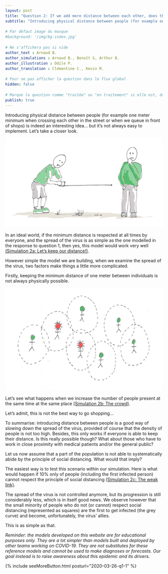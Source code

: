 ```yaml
---
layout: post
title: "Question 2: If we add more distance between each other, does that really change anything?"
subtitle: "Introducing physical distance between people (for example one meter minimum when crossing each other in the street or when we queue in front of shops) is indeed an interesting idea… but it’s not always easy to implement."

# Par défaut image du masque
#background: '/img/bg-index.jpg'

# Ne s'affichera pas si vide
author_text : Arnaud B.
author_simulations : Arnaud B., Benoît G, Arthur B.
author_illustration : Odile P.
author_translation : Clémentine C., Kevin M.

# Pour ne pas afficher la question dans le flux global
hidden: false

# Marque la question comme "traitée" ou "en traitement" si elle est, dans cette ordre, publiée ou non
publish: true
---
```


Introducing physical distance between people (for example one meter minimum when crossing each other in the street or when we queue in front of shops) is indeed an interesting idea… but it’s not always easy to implement. Let’s take a closer look.

<img src="/img/posts/Q2_1.jpg" class="full-size">

In an ideal world, if the minimum distance is respected at all times by  everyone, and the spread of the virus is as simple as the one modelled in the response to question 1, then yes, this model would work very well [(Simulation 2a: Let’s keep our distance!)](/simulateur).

<div id="particles-js-Q2A"></div>

However simple the model we are building, when we examine the spread of the virus, two factors make things a little more complicated.

Firstly, keeping the minimum distance of one meter between individuals is not always physically possible.

<img src="/img/posts/Q2_2.jpg" class="full-size">

Let’s see what happens when we increase the number of people present at the same time at the same place [(Simulation 2b: The crowd)](/simulateur).

<div id="particles-js-Q2B"></div>

Let’s admit, this is not the best way to go shopping... 

To summarise: introducing distance between people is a good way of slowing down the spread of the virus, provided of course that the density of people is not too high. Besides, this only works if everyone is able to keep their distance. Is this really possible though? What about those who have to  work in close proximity with medical patients and/or the general public?

Let us now assume that a part of the population is not able to systematically abide by the principle of social distancing. What would that imply?

The easiest way is to test this scenario within our simulation. Here is what would happen if 10% only of people (including the first infected person) cannot respect the principle of social distancing [(Simulation 2c: The weak link)](/simulateur).

<div id="particles-js-Q2C"></div>

The spread of the virus is not controlled anymore, but its progression is still considerably less, which is in itself good news. We observe however that the small minority of people who do not (or cannot) respect social distancing (represented as squares) are the first to get infected (the grey curve) and become, unfortunately, the virus’ allies.

This is as simple as that.
 
*Reminder: the models developed on this website are for educational purposes only. They are a lot simpler than models built and deployed by other teams working on COVID-19. They are not substitutes for these reference models and cannot be used to make diagnoses or forecasts. Our goal instead is to raise awareness about this epidemic and its drivers.*

{% include seeMoreButton.html posturl="2020-03-26-q1-1" %}

